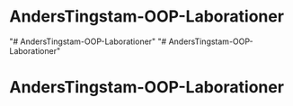 # AndersTingstam-OOP-Laborationer
"# AndersTingstam-OOP-Laborationer" 
"# AndersTingstam-OOP-Laborationer" 
# AndersTingstam-OOP-Laborationer

